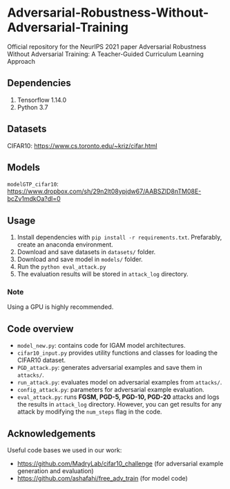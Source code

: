 # Adversarial-Robustness-Without-Adversarial-Training
Official repository for the NeurIPS 2021 paper Adversarial Robustness Without Adversarial Training: A Teacher-Guided Curriculum Learning Approach

## Dependencies
1. Tensorflow 1.14.0
2. Python 3.7

## Datasets
CIFAR10: https://www.cs.toronto.edu/~kriz/cifar.html

## Models
`modelGTP_cifar10`: https://www.dropbox.com/sh/29n2lt08ypjdw67/AABSZlD8nTM08E-bcZv1mdkOa?dl=0

## Usage
1. Install dependencies with `pip install -r requirements.txt`. Prefarably, create an anaconda environment.
2. Download and save datasets in `datasets/` folder.
3. Download and save model in `models/` folder.
4. Run the `python eval_attack.py`
5. The evaluation results will be stored in `attack_log` directory.

### Note
Using a GPU is highly recommended.


## Code overview
- `model_new.py`: contains code for IGAM model architectures.
- `cifar10_input.py` provides utility functions and classes for loading the CIFAR10 dataset.
- `PGD_attack.py`: generates adversarial examples and save them in `attacks/`.
- `run_attack.py`: evaluates model on adversarial examples from `attacks/`.
- `config_attack.py`: parameters for adversarial example evaluation.
- `eval_attack.py`: runs **FGSM, PGD-5, PGD-10, PGD-20** attacks and logs the results in `attack_log` directory. However, you can get results for any attack by modifying the `num_steps` flag in the code.

## Acknowledgements

Useful code bases we used in our work:
- https://github.com/MadryLab/cifar10_challenge (for adversarial example generation and evaluation)
- https://github.com/ashafahi/free_adv_train (for model code)